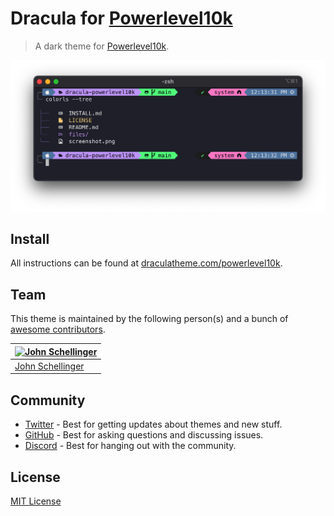 # Dracula for [Powerlevel10k](https://github.com/romkatv/powerlevel10k)

> A dark theme for [Powerlevel10k](https://github.com/romkatv/powerlevel10k).

![Screenshot](./screenshot.png)

## Install

All instructions can be found at [draculatheme.com/powerlevel10k](https://draculatheme.com/powerlevel10k).

## Team

This theme is maintained by the following person(s) and a bunch of [awesome contributors](https://github.com/dracula/powerlevel10k/graphs/contributors).

| [![John Schellinger](https://github.com/jseashell.png?size=100)](https://github.com/jseashell) |
| ---------------------------------------------------------------------------------------------- |
| [John Schellinger](https://github.com/jseashell)                                               |

## Community

- [Twitter](https://twitter.com/draculatheme) - Best for getting updates about themes and new stuff.
- [GitHub](https://github.com/dracula/dracula-theme/discussions) - Best for asking questions and discussing issues.
- [Discord](https://draculatheme.com/discord-invite) - Best for hanging out with the community.

## License

[MIT License](./LICENSE)
